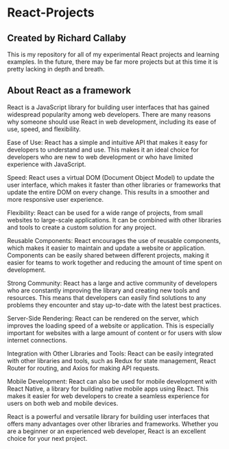 # React-Projects

## Created by Richard Callaby

This is my repository for all of my experimental React projects and learning examples. In the future, there may be far more projects but at this time it is pretty lacking in depth and breath.

## About React as a framework
React is a JavaScript library for building user interfaces that has gained widespread popularity among web developers. There are many reasons why someone should use React in web development, including its ease of use, speed, and flexibility.

Ease of Use: React has a simple and intuitive API that makes it easy for developers to understand and use. This makes it an ideal choice for developers who are new to web development or who have limited experience with JavaScript.

Speed: React uses a virtual DOM (Document Object Model) to update the user interface, which makes it faster than other libraries or frameworks that update the entire DOM on every change. This results in a smoother and more responsive user experience.

Flexibility: React can be used for a wide range of projects, from small websites to large-scale applications. It can be combined with other libraries and tools to create a custom solution for any project.

Reusable Components: React encourages the use of reusable components, which makes it easier to maintain and update a website or application. Components can be easily shared between different projects, making it easier for teams to work together and reducing the amount of time spent on development.

Strong Community: React has a large and active community of developers who are constantly improving the library and creating new tools and resources. This means that developers can easily find solutions to any problems they encounter and stay up-to-date with the latest best practices.

Server-Side Rendering: React can be rendered on the server, which improves the loading speed of a website or application. This is especially important for websites with a large amount of content or for users with slow internet connections.

Integration with Other Libraries and Tools: React can be easily integrated with other libraries and tools, such as Redux for state management, React Router for routing, and Axios for making API requests.

Mobile Development: React can also be used for mobile development with React Native, a library for building native mobile apps using React. This makes it easier for web developers to create a seamless experience for users on both web and mobile devices.

React is a powerful and versatile library for building user interfaces that offers many advantages over other libraries and frameworks. Whether you are a beginner or an experienced web developer, React is an excellent choice for your next project.
